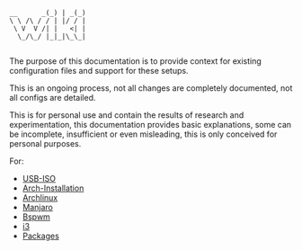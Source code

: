 ```
__      _(_) | _(_)
\ \ /\ / / | |/ / |
 \ V  V /| |   <| |
  \_/\_/ |_|_|\_\_|
                   
```
The purpose of this documentation is to provide context for existing configuration files and support for these setups.

This is an ongoing process, not all changes are completely documented, not all configs are detailed. 

This is for personal use and contain the results of research and experimentation, this documentation provides basic explanations, some can be incomplete, insufficient or even misleading, this is only conceived for personal purposes.

For:
* [USB-ISO](USB-ISO.md)
* [Arch-Installation](ARCH-FOR-N00BS.md)
* [Archlinux](ARCHLINUX.md)
* [Manjaro](MANJARO.md)
* [Bspwm](BSPWM.md)
* [i3](I3.md)
* [Packages](PACKAGE-TABLE.md)